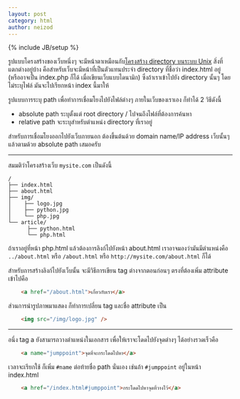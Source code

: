 ```yaml
---
layout: post
category: html
author: neizod
---
```

{% include JB/setup %}

รูปแบบโครงสร้างของเว็บหนึ่งๆ จะมีหน้าตาเหมือนกับ[โครงสร้าง directory บนระบบ Unix](http://tutor0x.blogspot.com/2011/12/terminal.html) สิ่งที่แตกต่างอยู่บ้าง คือสำหรับเว็บจะมีหน้าที่เป็นตัวแทนประจำ directory ที่ชื่อว่า index.html อยู่ (หรืออาจเป็น index.php ก็ได้ เมื่อเขียนเว็บแบบไดนามิก) ซึ่งถ้าเราเข้าไปยัง directory นั้นๆ โดยไม่ระบุไฟล์ มันจะไปเรียกหน้า index นี้มาให้

รูปแบบการระบุ path เพื่อทำการเชื่อมโยงไปยังไฟล์ต่างๆ ภายในเว็บของเราเอง ก็ทำได้ 2 วิธีดังนี้

- absolute path ระบุตั้งแต่ root directory / ไปจนถึงไฟล์ที่ต้องการค้นหา
- relative path จะระบุสำหรับตำแหน่ง directory ที่เราอยู่

สำหรับการเชื่อมโยงออกไปยังเว็บภายนอก ต้องขึ้นต้นด้วย domain name/IP address เว็บนั้นๆ แล้วตามด้วย absolute path เสมอครับ

---

สมมติว่าโครงสร้างเว็บ `mysite.com` เป็นดังนี้

    /
    ├── index.html
    ├── about.html
    ├── img/
    │    ├── logo.jpg
    │    ├── python.jpg
    │    └── php.jpg
    └── article/
          ├── python.html
          └── php.html

ถ้าเราอยู่ที่หน้า php.html แล้วต้องการลิงก์ไปยังหน้า about.html เราอาจมองว่ามันมีตำแหน่งคือ `../about.html` หรือ `/about.html` หรือ `http://mysite.com/about.html` ก็ได้

สำหรับการสร้างลิงก์ไปยังเว็บนั้น จะมีวิธีการเขียน tag ต่างจากตอนก่อนๆ ตรงที่ต้องเพิ่ม attribute เข้าไปคือ

```html
    <a href="/about.html">เกี่ยวกับเรา</a>
```

ส่วนการนำรูปภาพมาแสดง ก็ทำการเปลี่ยน tag และชื่อ attribute เป็น

```html
    <img src="/img/logo.jpg" />
```

---

อนึ่ง tag a ยังสามารถวางตำแหน่งในเอกสาร เพื่อให้เราจะโดดไปยังจุดต่างๆ ได้อย่างรวดเร็วคือ

```html
    <a name="jumppoint">จุดที่จะกระโดดไปหา</a>
```

เวลาจะเรียกใช้ ก็เพิ่ม `#name` ต่อท้ายชื่อ path นั่นเอง เช่นถ้า `#jumppoint` อยู่ในหน้า index.html

```html
    <a href="/index.html#jumppoint">กระโดดไปหาจุดที่วางไว้</a>
```
